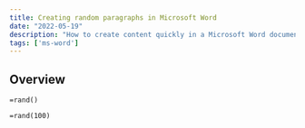```yaml
---
title: Creating random paragraphs in Microsoft Word
date: "2022-05-19"
description: "How to create content quickly in a Microsoft Word document to have placeholder text"
tags: ['ms-word']
---
```


## Overview

```text
=rand()
```

```text
=rand(100)
```
